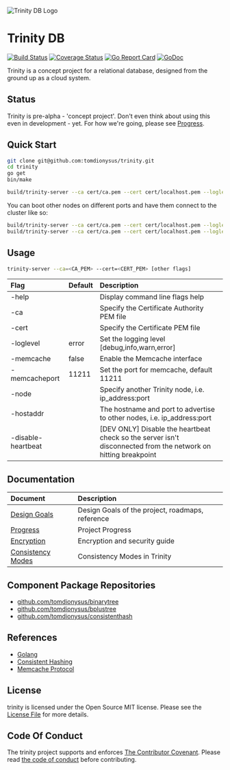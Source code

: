 ![Trinity DB Logo](gfx/trinity_m.png) 

# Trinity DB

[![Build Status](https://travis-ci.org/tomdionysus/trinity.svg)](https://travis-ci.org/tomdionysus/trinity)
[![Coverage Status](https://coveralls.io/repos/tomdionysus/trinity/badge.svg?branch=master&service=github)](https://coveralls.io/github/tomdionysus/trinity?branch=master)
[![Go Report Card](https://goreportcard.com/badge/github.com/tomdionysus/trinity)](https://goreportcard.com/report/github.com/tomdionysus/trinity)
[![GoDoc](https://godoc.org/github.com/tomdionysus/trinity?status.svg)](https://godoc.org/github.com/tomdionysus/trinity)

Trinity is a concept project for a relational database, designed from the ground up as a cloud system.

## Status

Trinity is pre-alpha - 'concept project'. Don't even think about using this even in development - yet. For how we're going, please see [Progress](docs/progress.md).

## Quick Start

```bash
git clone git@github.com:tomdionysus/trinity.git
cd trinity
go get
bin/make

build/trinity-server --ca cert/ca.pem --cert cert/localhost.pem --loglevel info
```

You can boot other nodes on different ports and have them connect to the cluster like so:

```bash
build/trinity-server --ca cert/ca.pem --cert cert/localhost.pem --loglevel info -port 13532 -node localhost:13531
build/trinity-server --ca cert/ca.pem --cert cert/localhost.pem --loglevel info -port 13533 -node localhost:13531
```

## Usage

```bash
trinity-server --ca=<CA_PEM> --cert=<CERT_PEM> [other flags]
```

| Flag                  | Default   | Description                                                                                                    |
|:----------------------|-----------|:---------------------------------------------------------------------------------------------------------------|
| -help                 |           | Display command line flags help                                                                                |
| -ca             		|           | Specify the Certificate Authority PEM file                                                                     |
| -cert         		|           | Specify the Certificate PEM file                                                                               |
| -loglevel  			| error     | Set the logging level [debug,info,warn,error]                                                                  |
| -memcache             | false     | Enable the Memcache interface                                                                                  |
| -memcacheport         | 11211     | Set the port for memcache, default 11211                                                                       |
| -node                 |           | Specify another Trinity node, i.e. ip_address:port                                                             |
| -hostaddr             |           | The hostname and port to advertise to other nodes, i.e. ip_address:port                                        |
| -disable-heartbeat    |           | [DEV ONLY] Disable the heartbeat check so the server isn't disconnected from the network on hitting breakpoint |

## Documentation

| Document                                        | Description                                      |
|:------------------------------------------------|:-------------------------------------------------|
| [Design Goals](docs/design-goals.md)            | Design Goals of the project, roadmaps, reference |
| [Progress](docs/progress.md)                    | Project Progress                                 |
| [Encryption](docs/encryption.md)                | Encryption and security guide                    |
| [Consistency Modes](docs/consistency_modes.md)  | Consistency Modes in Trinity                     |

## Component Package Repositories

* [github.com/tomdionysus/binarytree](https://github.com/tomdionysus/binarytree)
* [github.com/tomdionysus/bplustree](https://github.com/tomdionysus/bplustree)
* [github.com/tomdionysus/consistenthash](https://github.com/tomdionysus/consistenthash)

## References

* [Golang](https://golang.org)
* [Consistent Hashing](https://en.wikipedia.org/wiki/Consistent_hashing)
* [Memcache Protocol](https://github.com/memcached/memcached/blob/master/doc/protocol.txt)

## License

trinity is licensed under the Open Source MIT license. Please see the [License File](LICENSE.txt) for more details.

## Code Of Conduct

The trinity project supports and enforces [The Contributor Covenant](http://contributor-covenant.org/). Please read [the code of conduct](CODE_OF_CONDUCT.md) before contributing.